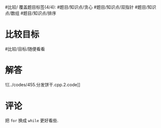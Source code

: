 #比较/
覆盖题目标签(4/4): #题目/知识点/贪心 #题目/知识点/双指针 #题目/知识点/数组 #题目/知识点/排序

# 比较目标

#比较/目标/随便看看

# 解答

![[../codes/455.分发饼干.cpp.2.code]]

# 评论

把 `for` 换成 `while` 更好看些.